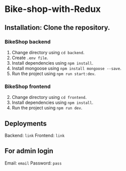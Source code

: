 # Bike-shop-with-Redux

## Installation: Clone the repository.

### BikeShop backend

1. Change directory using `cd backend`.
2. Create `.env file`.
3. Install dependencies using `npm install`.
4. Install mongoose using `npm install mongoose --save`.
5. Run the project using `npm run start:dev`.

### BikeShop frontend

2. Change directory using `cd frontend`.
3. Install dependencies using `npm install`.
4. Run the project using `npm run dev`.

## Deployments

Backend: `link`
Frontend: `link`

## For admin login

Email: `email`
Password: `pass`

